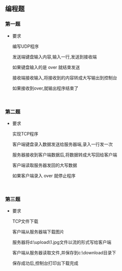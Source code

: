 ## 编程题

### 第一题

+ 要求

  编写UDP程序

  发送端键盘输入内容,输入一行,发送到接收端

  如果键盘输入的是 over 就结束发送

  接收端接收输入,将接收到的内容转成大写输出到控制台

  如果接收到over,就输出程序结束了

  ​

### 第二题 

+ 要求

  实现TCP程序

  客户端键盘录入数据发送给服务器端,录入一行发一次

  服务器接收到客户端数据后,将数据转成大写回给客户端

  客户端读取服务器发回的大写数据

  如果客户端录入 over 就停止程序

  ​

### 第三题 

+ 要求

  TCP文件下载

  客户端从服务器端下载图片

  服务器将d:\upload\1.jpg文件以流的形式写给客户端

  客户端从服务器读取文件,并保存到c:\download目录下

  保存成功后,控制台打印出下载完成






